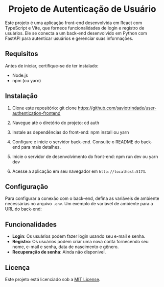 <div align="center">

# Projeto de Autenticação de Usuário

</div>

Este projeto é uma aplicação front-end desenvolvida em React com TypeScript e Vite, que fornece funcionalidades de login e registro de usuários. Ele se conecta a um back-end desenvolvido em Python com FastAPI para autenticar usuários e gerenciar suas informações.

## Requisitos

Antes de iniciar, certifique-se de ter instalado:

- Node.js
- npm (ou yarn)

## Instalação

1. Clone este repositório:
git clone https://github.com/saviotrindade/user-authentication-frontend

2. Navegue até o diretório do projeto:
cd auth

3. Instale as dependências do front-end:
npm install 
ou 
yarn

4. Configure e inicie o servidor back-end. Consulte o README do back-end para mais detalhes.

5. Inicie o servidor de desenvolvimento do front-end:
npm run dev
ou
yarn dev

6. Acesse a aplicação em seu navegador em `http://localhost:5173`.

## Configuração
Para configurar a conexão com o back-end, defina as variáveis de ambiente necessárias no arquivo `.env`. Um exemplo de variável de ambiente para a URL do back-end:

## Funcionalidades

- **Login**: Os usuários podem fazer login usando seu e-mail e senha.
- **Registro**: Os usuários podem criar uma nova conta fornecendo seu nome, e-mail e senha, data de nascimento e gênero.
- **Recuperação de senha**: Ainda não disponivel.

## Licença

Este projeto está licenciado sob a [MIT License](LICENSE).